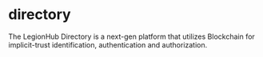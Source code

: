 # directory
The LegionHub Directory is a next-gen platform that utilizes Blockchain for implicit-trust identification, authentication and authorization.

